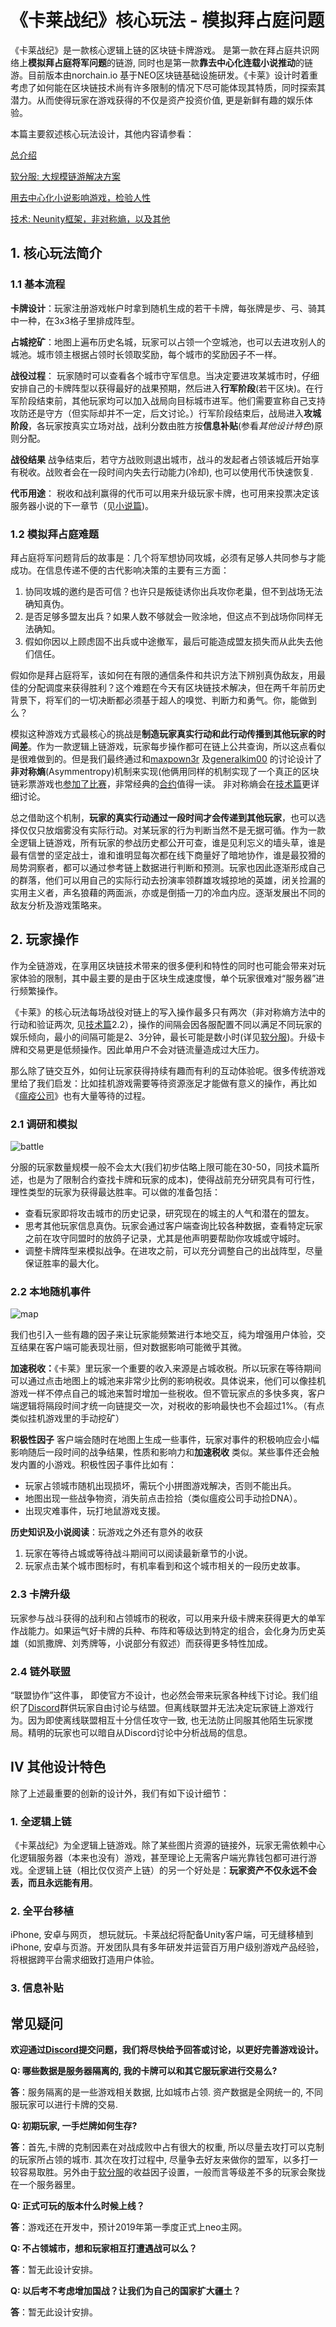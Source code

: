 # 《卡莱战纪》核心玩法 - 模拟拜占庭问题



《卡莱战纪》是一款核心逻辑上链的区块链卡牌游戏。 是第一款在拜占庭共识网络上**模拟拜占庭将军问题**的链游, 同时也是第一款**靠去中心化连载小说推动**的链游。目前版本由norchain.io 基于NEO区块链基础设施研发。《卡莱》设计时着重考虑了如何能在区块链技术尚有许多限制的情况下尽可能体现其特质，同时探索其潜力。从而使得玩家在游戏获得的不仅是资产投资价值, 更是新鲜有趣的娱乐体验。

本篇主要叙述核心玩法设计，其他内容请参看：

[总介绍](https://github.com/norchain/NEOCarryBattle/blob/master/README.md)

[软分服: 大规模链游解决方案](https://github.com/norchain/NEOCarryBattle/blob/master/%E5%8D%A1%E8%8E%B1%E6%88%98%E7%BA%AA-%E5%88%86%E6%9C%8D.md)

[用去中心化小说影响游戏，检验人性](https://github.com/norchain/NEOCarryBattle/blob/master/%E5%8D%A1%E8%8E%B1%E6%88%98%E7%BA%AA-%E5%B0%8F%E8%AF%B4.md)

[技术: Neunity框架，非对称熵，以及其他](https://github.com/norchain/NEOCarryBattle/blob/master/%E5%8D%A1%E8%8E%B1%E6%88%98%E7%BA%AA-%E6%8A%80%E6%9C%AF.md)



## 1. 核心玩法简介

### 1.1 基本流程

**卡牌设计**：玩家注册游戏帐户时拿到随机生成的若干卡牌，每张牌是步、弓、骑其中一种，在3x3格子里排成阵型。

**占城挖矿**：地图上遍布历史名城，玩家可以占领一个空城池，也可以去进攻别人的城池。城市领主根据占领时长领取奖励，每个城市的奖励因子不一样。

**战役过程**： 玩家随时可以查看各个城市守军信息。当决定要进攻某城市时，仔细安排自己的卡牌阵型以获得最好的战果预期，然后进入**行军阶段**(若干区块)。在行军阶段结束前，其他玩家均可以加入战局向目标城市进军。他们需要宣称自己支持攻防还是守方（但实际却并不一定，后文讨论。）行军阶段结束后，战局进入**攻城阶段**，各玩家按真实立场对战，战利分数由胜方按**信息补贴**(参看*其他设计特色*)原则分配。

**战役结果** 战争结束后，若守方战败则退出城市，战斗的发起者占领该城后开始享有税收。战败者会在一段时间内失去行动能力(冷却), 也可以使用代币快速恢复.

**代币用途**： 税收和战利赢得的代币可以用来升级玩家卡牌，也可用来投票决定该服务器小说的下一章节（见[小说篇](https://github.com/norchain/NEOCarryBattle/blob/master/%E5%8D%A1%E8%8E%B1%E6%88%98%E7%BA%AA-%E5%B0%8F%E8%AF%B4.md))。



### 1.2 模拟拜占庭难题

拜占庭将军问题背后的故事是：几个将军想协同攻城，必须有足够人共同参与才能成功。在信息传递不便的古代影响决策的主要有三方面：

1. 协同攻城的邀约是否可信？也许只是叛徒诱你出兵攻你老巢，但不到战场无法确知真伪。
2. 是否足够多盟友出兵？如果人数不够就会一败涂地，但这点不到战场你同样无法确知。
3. 假如你因以上顾虑固不出兵或中途撤军，最后可能造成盟友损失而从此失去他们信任。

假如你是拜占庭将军，该如何在有限的通信条件和共识方法下辨别真伪敌友，用最佳的分配调度来获得胜利？这个难题在今天有区块链技术解决，但在两千年前历史背景下，将军们的一切决断都必须基于超人的嗅觉、判断力和勇气。你，能做到么？

模拟这种游戏方式最核心的挑战是**制造玩家真实行动和此行动传播到其他玩家的时间差**。作为一款逻辑上链游戏，玩家每步操作都可在链上公共查询，所以这点看似是很难做到的。但是我们最终通过和[maxpown3r](https://github.com/maxpown3r) 及[generalkim00](https://github.com/generalkim00) 的讨论设计了**非对称熵**(Asymmentropy)机制来实现(他俩用同样的机制实现了一个真正的区块链彩票游戏也[参加了比赛](https://github.com/generalkim00/neogame)，非常经典的[合约](https://github.com/generalkim00/neogame/blob/master/SmartContract/NEOLottery/NEOLottery/Class1.cs)值得一读。 非对称熵会在[技术篇](https://github.com/norchain/NEOCarryBattle/blob/master/%E5%8D%A1%E8%8E%B1%E6%88%98%E7%BA%AA-%E6%8A%80%E6%9C%AF.md)更详细讨论。

总之借助这个机制，**玩家的真实行动通过一段时间才会传递到其他玩家**，也可以选择仅仅只放烟雾没有实际行动。对某玩家的行为判断当然不是无据可循。作为一款全逻辑上链游戏，所有玩家的参战历史都公开可查，谁是见利忘义的墙头草，谁是最有信誉的坚定战士，谁和谁明显每次都在线下商量好了暗地协作，谁是最狡猾的局势洞察者，都可以通过参考链上数据进行判断和预测。玩家也因此逐渐形成自己的群落，他们可以用自己的实际行动去扮演率领群雄攻城掠地的英雄，闭关捡漏的实用主义者，声名狼藉的两面派，亦或是倒插一刀的冷血内应。逐渐发展出不同的敌友分析及游戏策略来。



## 2. 玩家操作

作为全链游戏，在享用区块链技术带来的很多便利和特性的同时也可能会带来对玩家体验的限制，其中最主要的是由于区块生成速度慢，单个玩家很难对“服务器”进行频繁操作。

《卡莱》的核心玩法每场战役对链上的写入操作最多只有两次（非对称熵方法中的行动和验证两次, 见[技术篇](https://github.com/norchain/NEOCarryBattle/blob/master/%E5%8D%A1%E8%8E%B1%E6%88%98%E7%BA%AA-%E6%8A%80%E6%9C%AF.md)2.2），操作的间隔会因各服配置不同以满足不同玩家的娱乐倾向，最小的间隔可能是2、3分钟，最长可能是数小时(详见[软分服](https://github.com/norchain/NEOCarryBattle/blob/master/%E5%8D%A1%E8%8E%B1%E6%88%98%E7%BA%AA-%E5%88%86%E6%9C%8D.md))。升级卡牌和交易更是低频操作。因此单用户不会对链流量造成过大压力。

那么除了链交互外，如何让玩家获得持续有趣而有利的互动体验呢。很多传统游戏里给了我们启发：比如挂机游戏需要等待资源涨足才能做有意义的操作，再比如《[瘟疫公司](https://www.ndemiccreations.com/en/22-plague-inc)》也有大量等待的过程。

### 2.1 调研和模拟

![battle](pics/Battle.jpg)

分服的玩家数量规模一般不会太大(我们初步估略上限可能在30-50，同技术篇所述，也是为了限制合约查找卡牌和玩家的成本)，使得战前充分研究具有可行性，理性类型的玩家为获得最达胜率。可以做的准备包括：

- 查看玩家即将攻击城市的历史记录，研究现在的城主的人气和潜在的盟友。
- 思考其他玩家信息真伪。玩家会通过客户端查询比较各种数据，查看特定玩家之前在攻守同盟时的放鸽子记录，尤其是他声明要帮助你攻城或守城时。
- 调整卡牌阵型来模拟战争。在进攻之前，可以充分调整自己的出战阵型，尽量保证胜率的最大化。 

### 2.2 本地随机事件

![map](pics/map.jpg)

我们也引入一些有趣的因子来让玩家能频繁进行本地交互，纯为增强用户体验，交互结果在客户端可能表现壮丽，但对数据影响可能微乎其微。

**加速税收：**《卡莱》里玩家一个重要的收入来源是占城收税。所以玩家在等待期间可以通过点击地图上的城池来非常少比例的影响税收。具体说来，他们可以像挂机游戏一样不停点自己的城池来暂时增加一些税收。但不管玩家点的多快多爽，客户端逻辑将隔段时间才统一向链提交一次，对税收的影响最快也不会超过1%。（有点类似挂机游戏里的手动挖矿）

**积极性因子** 客户端会随时在地图上生成一些事件，玩家对事件的积极响应会小幅影响随后一段时间的战争结果，性质和影响力和**加速税收** 类似。某些事件还会触发内置的小游戏。积极性因子事件比如有：

- 玩家占领城市随机出现损坏，需玩个小拼图游戏解决，否则不能出兵。
- 地图出现一些战争物资，消失前点击捡拾（类似瘟疫公司手动捡DNA）。
- 出现灾难事件，玩打地鼠游戏支援。

**历史知识及小说阅读**：玩游戏之外还有意外的收获

1. 玩家在等待占城或等待战斗期间可以阅读最新章节的小说。
2. 玩家点击某个城市图标时，有机率看到和这个城市相关的一段历史故事。



### 2.3 卡牌升级

玩家参与战斗获得的战利和占领城市的税收，可以用来升级卡牌来获得更大的单军作战能力。如果运气好卡牌的兵种、布阵和等级达到特定的组合，会化身为历史英雄（如凯撒牌、刘秀牌等，小说部分有叙述）而获得更多特性加成。



### 2.4 链外联盟

“联盟协作”这件事， 即使官方不设计，也必然会带来玩家各种线下讨论。我们组织了[Discord](https://discordapp.com/invite/pKQyyrP)群供玩家自由讨论与结盟。但离线联盟并无法决定玩家链上游戏行为。因为即使离线联盟相互十分信任攻守一致, 也无法防止同服其他陌生玩家搅局。精明的玩家也可以暗自从Discord讨论中分析战局的信息。





## IV 其他设计特色

除了上述最重要的创新的设计外，我们有如下设计细节：

### 1. 全逻辑上链

《卡莱战纪》为全逻辑上链游戏。除了某些图片资源的链接外，玩家无需依赖中心化逻辑服务器（本来也没有）游戏，甚至理论上无需客户端光靠钱包都可进行游戏。全逻辑上链（相比仅仅资产上链）的另一个好处是：**玩家资产不仅永远不会丢，而且永远能有用**。

### 2. 全平台移植

iPhone, 安卓与网页， 想玩就玩。卡莱战纪将配备Unity客户端，可无缝移植到iPhone, 安卓与页游。开发团队具有多年研发并运营百万用户级别游戏产品经验，将根据跨平台需求细致打造用户体验。

### 3. 信息补贴





## 常见疑问



**欢迎通过[Discord](<https://discord.gg/pKQyyrP> )提交问题，我们将尽快给予回答或讨论，以更好完善游戏设计。**



**Q: 哪些数据是服务器隔离的, 我的卡牌可以和其它服玩家进行交易么?**

**答**：服务隔离的是一些游戏相关数据, 比如城市占领. 资产数据是全网统一的, 不同服玩家可以进行卡牌的交易.

**Q: 初期玩家, 一手烂牌如何生存?**

**答**：首先,卡牌的克制因素在对战成败中占有很大的权重, 所以尽量去攻打可以克制的玩家所占领的城市. 其次在攻打过程中, 尽量争去好友来做你的盟军，以多打一较容易取胜。另外由于[软分服](https://github.com/norchain/NEOCarryBattle/blob/master/%E5%8D%A1%E8%8E%B1%E6%88%98%E7%BA%AA-%E5%88%86%E6%9C%8D.md)的收益因子设置，一般而言等级差不多的玩家会聚拢在一个服务器里。

**Q: 正式可玩的版本什么时候上线？**

**答**：游戏还在开发中，预计2019年第一季度正式上neo主网。

**Q: 不占领城市，想和玩家相互打遭遇战可以么？**

**答**：暂无此设计安排。

**Q: 以后考不考虑增加国战？让我们为自己的国家扩大疆土？**

**答**：暂无此设计安排。

